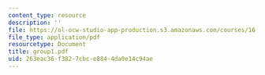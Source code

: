 ```yaml
---
content_type: resource
description: ''
file: https://ol-ocw-studio-app-production.s3.amazonaws.com/courses/16-810-engineering-design-and-rapid-prototyping-january-iap-2005/263eac36f3827cbce8844da0e14c94ae_group1.pdf
file_type: application/pdf
resourcetype: Document
title: group1.pdf
uid: 263eac36-f382-7cbc-e884-4da0e14c94ae
---
```

